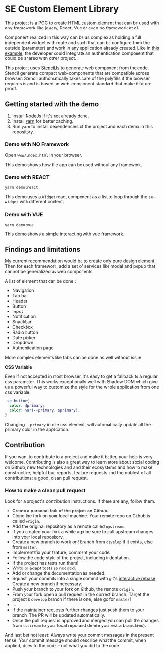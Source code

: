 # SE Custom Element Library

This project is a POC to create HTML [custom element](https://developers.google.com/web/fundamentals/web-components/customelements) that can be used with any framework like jquery, React, Vue or even no framework at all.

Component realized in this way can be as complex as holding a full independent widget with route and such that can be configure from the outside (parameter) and work in any application already created. Like in [this example](https://scotch.io/tutorials/build-a-reusable-component-with-angular-elements), the developer could integrate an authentication component that could be shared with other project.

This project uses [StencilJs](https://stenciljs.com) to generate web component from the code. Stencil generate compact web-components that are compatible across browser. Stencil authomatically takes care of the polyfills if the browser requires is and is based on web-component standard that make it future proof.

## Getting started with the demo

1. Install [NodeJs](https://nodejs.org/en/) if it's not already done.
2. Install [yarn](https://yarnpkg.com/en/) for better caching.
3. Run `yarn` to install dependencies of the project and each demo in this repository.


### Demo with NO Framework

Open `www/index.html` in your browser.

This demo shows how the app can be used without any framework.


### Demo with REACT

```
yarn demo:react
```

This demo uses a `Widget` react component as a list to loop through the `se-widget` with different content.


### Demo with VUE

```
yarn demo:vue
```

This demo shows a simple interacting with vue framework.



## Findings and limitations 

My current recommendation would be to create only pure design element. Then for each framework, add a set of services like modal and popup that cannot be generalized as web components

A list of element that can be done :

- Navigation 
- Tab bar
- Header
- Button
- Input
- Notification
- Snackbar
- Checkbox
- Radio button 
- Date picker
- Dropdown
- Authentication page

More complex elements like tabs can be done as well without issue.

**CSS Variable**

Even if not accepted in most browser, it's easy to get a fallback to a regular css parameter. This works exceptionally well with Shadow DOM which give us a powerful way to customize the style for the whole application from one css variable.

```scss
.se-button{
  color: $primary;
  color: var(--primary, $primary);
}
```
Changing `--primary` in one css element, will automatically update all the primary color in the application.


## Contribution

If you want to contribute to a project and make it better, your help is very welcome. Contributing is also a great way to learn more about social coding on Github, new technologies and and their ecosystems and how to make constructive, helpful bug reports, feature requests and the noblest of all contributions: a good, clean pull request.

### How to make a clean pull request

Look for a project's contribution instructions. If there are any, follow them.

- Create a personal fork of the project on Github.
- Clone the fork on your local machine. Your remote repo on Github is called `origin`.
- Add the original repository as a remote called `upstream`.
- If you created your fork a while ago be sure to pull upstream changes into your local repository.
- Create a new branch to work on! Branch from `develop` if it exists, else from `master`.
- Implement/fix your feature, comment your code.
- Follow the code style of the project, including indentation.
- If the project has tests run them!
- Write or adapt tests as needed.
- Add or change the documentation as needed.
- Squash your commits into a single commit with git's [interactive rebase](https://help.github.com/articles/interactive-rebase). Create a new branch if necessary.
- Push your branch to your fork on Github, the remote `origin`.
- From your fork open a pull request in the correct branch. Target the project's `develop` branch if there is one, else go for `master`!
- …
- If the maintainer requests further changes just push them to your branch. The PR will be updated automatically.
- Once the pull request is approved and merged you can pull the changes from `upstream` to your local repo and delete
your extra branch(es).

And last but not least: Always write your commit messages in the present tense. Your commit message should describe what the commit, when applied, does to the code – not what you did to the code.
